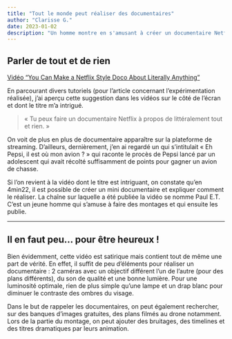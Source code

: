 ```yaml
---
title: "Tout le monde peut réaliser des documentaires"
author: "Clarisse G."
date: 2023-01-02
description: "Un homme montre en s'amusant à créer un documentaire Netflix sur sa tranche de pain toast."
---
```

## Parler de tout et de rien
[Vidéo “You Can Make a Netflix Style Doco About Literally Anything”](https://www.youtube.com/watch?v=9BUrNe3Vhtk&ab_channel=PaulE.T.)

En parcourant divers tutoriels (pour l’article concernant l’expérimentation réalisée), j’ai aperçu cette suggestion dans les vidéos sur le côté de l’écran et dont le titre m’a intrigué.

> « Tu peux faire un documentaire Netflix à propos de littéralement tout et rien. »

On voit de plus en plus de documentaire apparaître sur la plateforme de streaming. D’ailleurs, dernièrement, j’en ai regardé un qui s’intitulait « Eh Pepsi, il est où mon avion ? » qui raconte le procès de Pepsi lancé par un adolescent qui avait récolté suffisamment de points pour gagner un avion de chasse.

Si l’on revient à la vidéo dont le titre est intriguant, on constate qu’en 4min22, il est possible de créer un mini documentaire et expliquer comment le réaliser. La chaîne sur laquelle a été publiée la vidéo se nomme Paul E.T. C’est un jeune homme qui s’amuse à faire des montages et qui ensuite les publie. 

---

## Il en faut peu... pour être heureux !

Bien évidemment, cette vidéo est satirique mais contient tout de même une part de vérité. En effet, il suffit de peu d’éléments pour réaliser un documentaire : 2 caméras avec un objectif différent l’un de l’autre (pour des plans différents), du son de qualité et une bonne lumière.  Pour une luminosité optimale, rien de plus simple qu’une lampe et un drap blanc pour diminuer le contraste des ombres du visage. 

Dans le but de rappeler les documentaires, on peut également rechercher, sur des banques d’images gratuites, des plans filmés au drone notamment. Lors de la partie du montage, on peut ajouter des bruitages, des timelines et des titres dramatiques par leurs animation.

